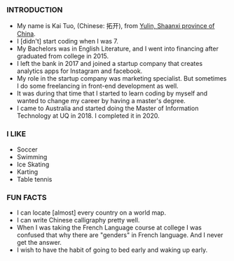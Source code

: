 ### INTRODUCTION

- My name is Kai Tuo, (Chinese: 拓开), from [Yulin, Shaanxi province of China](https://www.google.com/maps/place/Yulin,+Shaanxi,+China/@38.2914886,109.6686154,12z/data=!3m1!4b1!4m5!3m4!1s0x360d52a0f444d31d:0x477b748e46e2367b!8m2!3d38.28539!4d109.734589).
- I [didn't] start coding when I was 7.
- My Bachelors was in English Literature, and I went into financing after graduated from college in 2015.
- I left the bank in 2017 and joined a startup company that creates analytics apps for Instagram and facebook.
- My role in the startup company was marketing specialist. But sometimes I do some freelancing in front-end development as well.
- It was during that time that I started to learn coding by myself and wanted to change my career by having a master's degree.
- I came to Australia and started doing the Master of Information Technology at UQ in 2018. I completed it in 2020.

### I LIKE

- Soccer
- Swimming
- Ice Skating
- Karting
- Table tennis

### FUN FACTS

- I can locate [almost] every country on a world map.
- I can write Chinese calligraphy pretty well.
- When I was taking the French Language course at college I was confused that why there are "genders" in French language. And I never get the answer.
- I wish to have the habit of going to bed early and waking up early.
